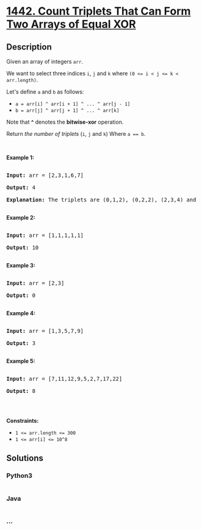 # [1442. Count Triplets That Can Form Two Arrays of Equal XOR](https://leetcode.com/problems/count-triplets-that-can-form-two-arrays-of-equal-xor)



## Description

<p>Given an array of&nbsp;integers <code>arr</code>.</p>



<p>We want to select three indices <code>i</code>, <code>j</code> and <code>k</code> where <code>(0 &lt;= i &lt; j &lt;= k &lt; arr.length)</code>.</p>



<p>Let&#39;s define <code>a</code> and <code>b</code> as follows:</p>



<ul>
	<li><code>a = arr[i] ^ arr[i + 1] ^ ... ^ arr[j - 1]</code></li>
	<li><code>b = arr[j] ^ arr[j + 1] ^ ... ^ arr[k]</code></li>
</ul>



<p>Note that <strong>^</strong> denotes the <strong>bitwise-xor</strong> operation.</p>



<p>Return <em>the number of triplets</em> (<code>i</code>, <code>j</code> and <code>k</code>) Where <code>a == b</code>.</p>



<p>&nbsp;</p>

<p><strong>Example 1:</strong></p>



<pre>

<strong>Input:</strong> arr = [2,3,1,6,7]

<strong>Output:</strong> 4

<strong>Explanation:</strong> The triplets are (0,1,2), (0,2,2), (2,3,4) and (2,4,4)

</pre>



<p><strong>Example 2:</strong></p>



<pre>

<strong>Input:</strong> arr = [1,1,1,1,1]

<strong>Output:</strong> 10

</pre>



<p><strong>Example 3:</strong></p>



<pre>

<strong>Input:</strong> arr = [2,3]

<strong>Output:</strong> 0

</pre>



<p><strong>Example 4:</strong></p>



<pre>

<strong>Input:</strong> arr = [1,3,5,7,9]

<strong>Output:</strong> 3

</pre>



<p><strong>Example 5:</strong></p>



<pre>

<strong>Input:</strong> arr = [7,11,12,9,5,2,7,17,22]

<strong>Output:</strong> 8

</pre>



<p>&nbsp;</p>

<p><strong>Constraints:</strong></p>



<ul>
	<li><code>1 &lt;= arr.length &lt;= 300</code></li>
	<li><code>1 &lt;= arr[i] &lt;= 10^8</code></li>
</ul>

## Solutions

<!-- tabs:start -->

### **Python3**

```python

```

### **Java**

```java

```

### **...**

```

```

<!-- tabs:end -->
